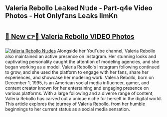 ## Valeria Rebollo Le𝚊ked N𝚞de - Part-q4e Video Photos - Hot Onlyf𝚊ns Le𝚊ks IlmKn

# <h2><a href="http://ab54934.deff.icu/?id=Valeria+Rebollo">🔗 New 👉🔴 Valeria Rebollo VIDEO Photos</a></h2>

[![Valeria Rebollo N𝚞des](https://i.imgur.com/rIISA9y.gif)](http://ab54934.deff.icu/?id=Valeria+Rebollo)
Alongside her YouTube channel, Valeria Rebollo also maintained an active presence on Instagram. Her stunning looks and captivating personality caught the attention of modeling agencies, and she began working as a model. Valeria Rebollo's Instagram following continued to grow, and she used the platform to engage with her fans, share her experiences, and showcase her modeling work. Valeria Rebollo, born on December 1, 1995, is an American social media influencer, gamer, and content creator known for her entertaining and engaging presence on various platforms. With a large following and a diverse range of content, Valeria Rebollo has carved out a unique niche for herself in the digital world. This article explores the journey of Valeria Rebollo, from her humble beginnings to her current status as a social media sensation.
